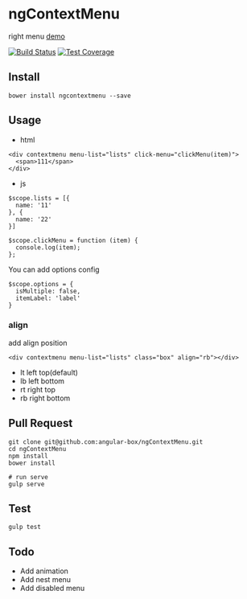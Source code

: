 # ngContextMenu

right menu
[demo](http://angular-box.github.io/ngContextMenu
)

[![Build Status][travis-image]][travis-url]
[![Test Coverage][coveralls-image]][coveralls-url]

## Install

`
bower install ngcontextmenu --save
`

## Usage

* html

```
<div contextmenu menu-list="lists" click-menu="clickMenu(item)">
  <span>111</span>
</div>
```

* js

```
$scope.lists = [{
  name: '11'
}, {
  name: '22'
}]

$scope.clickMenu = function (item) {
  console.log(item);
};
```

You can add options config

```
$scope.options = {
  isMultiple: false,
  itemLabel: 'label'
}
```

### align

add align position

```
<div contextmenu menu-list="lists" class="box" align="rb"></div>
```

* lt left top(default)
* lb left bottom
* rt right top
* rb right bottom

## Pull Request

```
git clone git@github.com:angular-box/ngContextMenu.git
cd ngContextMenu
npm install
bower install

# run serve
gulp serve
```

## Test

```
gulp test
```

## Todo

* Add animation
* Add nest menu
* Add disabled menu

[travis-image]: https://travis-ci.org/angular-box/ngContextMenu.svg
[travis-url]: https://travis-ci.org/angular-box/ngContextMenu
[coveralls-image]: https://img.shields.io/coveralls/angular-box/ngContextMenu.svg?style=flat
[coveralls-url]: https://coveralls.io/r/angular-box/ngContextMenu?branch=master

